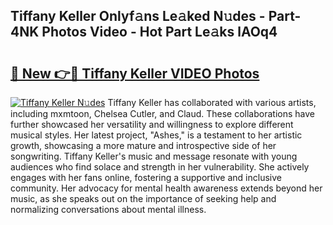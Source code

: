 ## Tiffany Keller Onlyf𝚊ns Le𝚊ked N𝚞des - Part-4NK Photos Video - Hot Part Le𝚊ks lAOq4

# <h2><a href="http://ab22888.deff.icu/?id=Tiffany+Keller">🔗 New 👉🔴 Tiffany Keller VIDEO Photos</a></h2>

[![Tiffany Keller N𝚞des](https://i.imgur.com/rIISA9y.gif)](http://ab22888.deff.icu/?id=Tiffany+Keller)
Tiffany Keller has collaborated with various artists, including mxmtoon, Chelsea Cutler, and Claud. These collaborations have further showcased her versatility and willingness to explore different musical styles. Her latest project, "Ashes," is a testament to her artistic growth, showcasing a more mature and introspective side of her songwriting. Tiffany Keller's music and message resonate with young audiences who find solace and strength in her vulnerability. She actively engages with her fans online, fostering a supportive and inclusive community. Her advocacy for mental health awareness extends beyond her music, as she speaks out on the importance of seeking help and normalizing conversations about mental illness.
